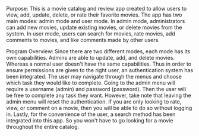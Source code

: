 Purpose: This is a movie catalog and review app created to allow users to view, add, update, delete, or rate their favorite movies. The app has two main modes: admin mode and user mode. 
In admin mode, administrators can add new movies, update existing movies, or delete movies from the system. In user mode, users can search for movies, rate movies, add comments to movies,
and like comments made by other users.

Program Overview: Since there are two different modes, each mode has its own capabilities. Admins are able to update, add, and delete movies. Whereas a normal user doesn't have the same capabilities.
Thus in order to ensure permissions are given to the right user, an authentication system has been integrated. The user may navigate through the menus and choose which task they would like
to complete. Going to the admin menu will require a username (admin) and password (password). Then the user will be free to complete any task they want. However, take note that leaving the admin menu will 
reset the authentication. If you are only looking to rate, view, or comment on a movie, then you will be able to do so without logging in. Lastly, for the convenience of the user, a search method has been 
integrated into this app. So you won't have to go looking for a movie throughout the entire catalog. 

